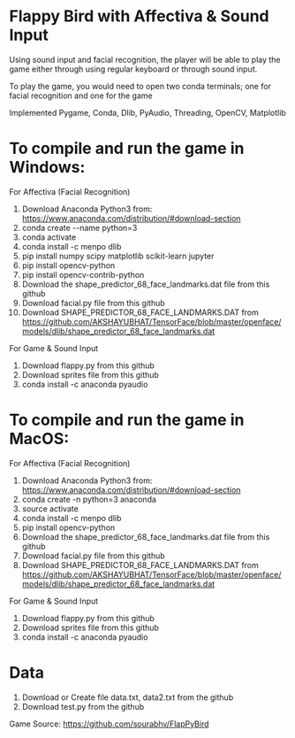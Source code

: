# Flappy Bird with Affectiva & Sound Input
Using sound input and facial recognition, the player will be able to play the game either through using regular keyboard or through sound input.

To play the game, you would need to open two conda terminals; one for facial recognition and one for the game

Implemented Pygame, Conda, Dlib, PyAudio, Threading, OpenCV, Matplotlib

# To compile and run the game in Windows:
For Affectiva (Facial Recognition)
1) Download Anaconda Python3 from: https://www.anaconda.com/distribution/#download-section
2) conda create --name <yourenvname> python=3 
3) conda activate <yourenvname>
4) conda install -c menpo dlib
5) pip install numpy scipy matplotlib scikit-learn jupyter
6) pip install opencv-python
7) pip install opencv-contrib-python
8) Download the shape_predictor_68_face_landmarks.dat file from this github
9) Download facial.py file from this github
10) Download SHAPE_PREDICTOR_68_FACE_LANDMARKS.DAT from https://github.com/AKSHAYUBHAT/TensorFace/blob/master/openface/models/dlib/shape_predictor_68_face_landmarks.dat

For Game & Sound Input
1) Download flappy.py from this github
2) Download sprites file from this github
3) conda install -c anaconda pyaudio 

# To compile and run the game in MacOS:
For Affectiva (Facial Recognition)
1) Download Anaconda Python3 from: https://www.anaconda.com/distribution/#download-section
2) conda create -n <yourenvname> python=3 anaconda
3) source activate <yourenvname>
4) conda install -c menpo dlib
5) pip install opencv-python
6) Download the shape_predictor_68_face_landmarks.dat file from this github
7) Download facial.py file from this github
8) Download SHAPE_PREDICTOR_68_FACE_LANDMARKS.DAT from https://github.com/AKSHAYUBHAT/TensorFace/blob/master/openface/models/dlib/shape_predictor_68_face_landmarks.dat
  
For Game & Sound Input
1) Download flappy.py from this github
2) Download sprites file from this github
3) conda install -c anaconda pyaudio 

# Data 
1) Download or Create file data.txt, data2.txt from the github
2) Download test.py from the github

Game Source:
https://github.com/sourabhv/FlapPyBird
